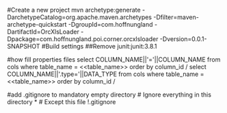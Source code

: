 #Create a new project
mvn archetype:generate -DarchetypeCatalog=org.apache.maven.archetypes -Dfilter=maven-archetype-quickstart -DgroupId=com.hoffnungland -DartifactId=OrcXlsLoader -Dpackage=com.hoffnungland.poi.corner.orcxlsloader -Dversion=0.0.1-SNAPSHOT
#Build settings
##Remove junit:junit:3.8.1

#how fill properties files
	select COLUMN_NAME||'='||COLUMN_NAME
	from cols where table_name = <<table_name>> order by column_id
	/
	select COLUMN_NAME||'.type='||DATA_TYPE
	from cols where table_name = <<table_name>> order by column_id
	/


#add .gitignore to mandatory empty directory
	# Ignore everything in this directory
	*
	# Except this file
	!.gitignore

